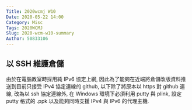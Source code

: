 ```yaml
---
Title: 2020wcmj W10
Date: 2020-05-22 14:00
Category: Misc
Tags: 2020WCMJ
Slug: 2020-wcm-w10-summary
Author: 50833106
---
```


以 SSH 維護倉儲
----
由於在電腦教室時採用純 IPv6 協定上網, 因此為了能夠在近端將倉儲改版資料推送到目前只接受 IPv4 協定連線的 github, 以下除了將原本以 https 對 github 連線, 改為以 ssh 協定連線外, 在 Windows 環境下必須利用 putty 與 plink, 設定 putty 格式的 .ppk 以及能夠同時支援 IPv4 與 IPv6 的代理主機.

<!-- PELICAN_END_SUMMARY -->